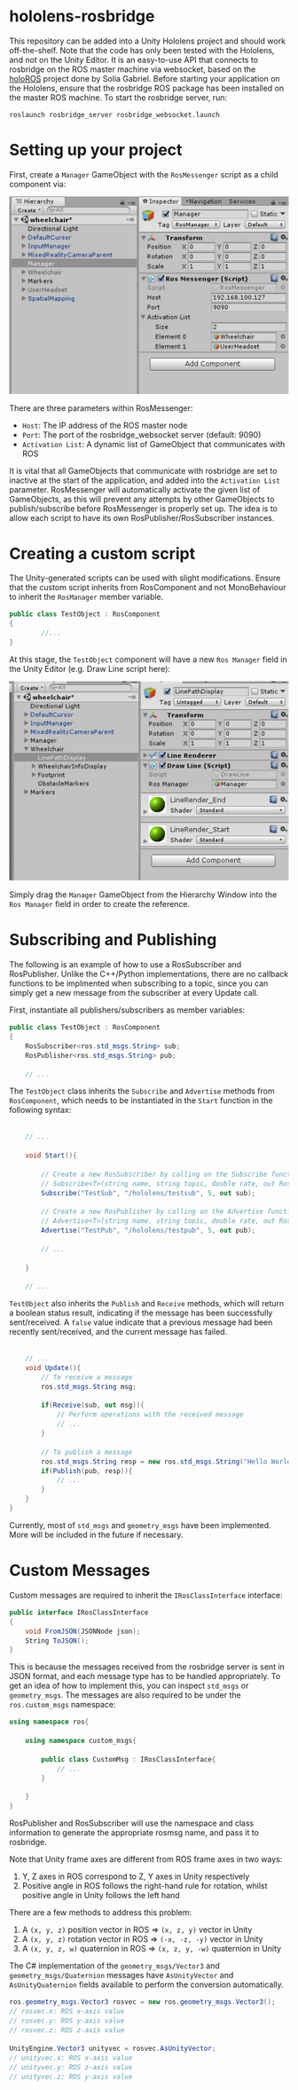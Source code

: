 # hololens-rosbridge

This repository can be added into a Unity Hololens project and should work off-the-shelf.
Note that the code has only been tested with the Hololens, and not on the Unity Editor.
It is an easy-to-use API that connects to rosbridge on the ROS master machine via websocket, based on the [holoROS](https://github.com/soliagabriel/holoROS) project done by Solia Gabriel.
Before starting your application on the Hololens, ensure that the rosbridge ROS package has been installed on the master ROS machine. To start the rosbridge server, run:
```
roslaunch rosbridge_server rosbridge_websocket.launch
```

# Setting up your project

First, create a `Manager` GameObject with the `RosMessenger` script as a child component via:

![](images/rosmanager.JPG)

There are three parameters within RosMessenger:
* `Host`: The IP address of the ROS master node
* `Port`: The port of the rosbridge_websocket server (default: 9090)
* `Activation List`: A dynamic list of GameObject that communicates with ROS

It is vital that all GameObjects that communicate with rosbridge are set to inactive at the start of the application, and added into the `Activation List` parameter. RosMessenger will automatically activate the given list of GameObjects, as this will prevent any attempts by other GameObjects to publish/subscribe before RosMessenger is properly set up. The idea is to allow each script to have its own RosPublisher/RosSubscriber instances.

# Creating a custom script

The Unity-generated scripts can be used with slight modifications.
Ensure that the custom script inherits from RosComponent and not MonoBehaviour to inherit the `RosManager` member variable. 

```csharp
public class TestObject : RosComponent
{
        //...
}
```

At this stage, the `TestObject` component will have a new `Ros Manager` field in the Unity Editor (e.g. Draw Line script here):

![](images/setup.JPG)

Simply drag the `Manager` GameObject from the Hierarchy Window into the `Ros Manager` field in order to create the reference.

# Subscribing and Publishing

The following is an example of how to use a RosSubscriber and RosPublisher. 
Unlike the C++/Python implementations, there are no callback functions to be implmented when subscribing to a topic, since you can simply get a new message from the subscriber at every Update call.

First, instantiate all publishers/subscribers as member variables:
```csharp
public class TestObject : RosComponent
{
    RosSubscriber<ros.std_msgs.String> sub;
    RosPublisher<ros.std_msgs.String> pub;

    // ...
```

The `TestObject` class inherits the `Subscribe` and `Advertise` methods from `RosComponent`, which needs to be instantiated in the `Start` function in the following syntax:
```csharp

    // ...

    void Start(){
        
        // Create a new RosSubscriber by calling on the Subscribe function
        // Subscribe<T>(string name, string topic, double rate, out RosSubscriber<T> subscriber);
        Subscribe("TestSub", "/hololens/testsub", 5, out sub);

        // Create a new RosPublisher by calling on the Advertise function
        // Advertise<T>(string name, string topic, double rate, out RosPublisher<T> subscriber);
        Advertise("TestPub", "/hololens/testpub", 5, out pub);
        
        // ...

    }
    
    // ...

```


`TestObject` also inherits the `Publish` and `Receive` methods, which will return a boolean status result, indicating if the message has been successfully sent/received. A `false` value indicate that a previous message had been recently sent/received, and the current message has failed.
```csharp

    // ...
    void Update(){ 
        // To receive a message
        ros.std_msgs.String msg;
        
        if(Receive(sub, out msg)){
            // Perform operations with the received message
            // ...
        }

        // To publish a message
        ros.std_msgs.String resp = new ros.std_msgs.String("Hello World");
        if(Publish(pub, resp)){
            // ...
        }
    }
}
```

Currently, most of `std_msgs` and `geometry_msgs` have been implemented. More will be included in the future if necessary.

# Custom Messages

Custom messages are required to inherit the `IRosClassInterface` interface:

```csharp
public interface IRosClassInterface
{
    void FromJSON(JSONNode json);
    String ToJSON();
}
```
This is because the messages received from the rosbridge server is sent in JSON format, and each message type has to be handled appropriately. To get an idea of how to implement this, you can inspect `std_msgs` or `geometry_msgs`. The messages are also required to be under the `ros.custom_msgs` namespace:

```csharp
using namespace ros{

    using namespace custom_msgs{

        public class CustomMsg : IRosClassInterface{
            // ...
        }

    }
}
```
RosPublisher and RosSubscriber will use the namespace and class information to generate the appropriate rosmsg name, and pass it to rosbridge.


Note that Unity frame axes are different from ROS frame axes in two ways:
1. Y, Z axes in ROS correspond to Z, Y axes in Unity respectively
2. Positive angle in ROS follows the right-hand rule for rotation, whilst positive angle in Unity follows the left hand

There are a few methods to address this problem: 
1. A `(x, y, z)` position vector in ROS => `(x, z, y)` vector in Unity
2. A `(x, y, z)` rotation vector in ROS => `(-x, -z, -y)` vector in Unity
3. A `(x, y, z, w)` quaternion in ROS => `(x, z, y, -w)` quaternion in Unity

The C# implementation of the `geometry_msgs/Vector3` and `geometry_msgs/Quaternion` messages have `AsUnityVector` and `AsUnityQuaternion` fields available to perform the conversion automatically. 

```csharp
ros.geometry_msgs.Vector3 rosvec = new ros.geometry_msgs.Vector3();
// rosvec.x: ROS x-axis value
// rosvec.y: ROS y-axis value
// rosvec.z: ROS z-axis value

UnityEngine.Vector3 unityvec = rosvec.AsUnityVector;
// unityvec.x: ROS x-axis value
// unityvec.y: ROS z-axis value
// unityvec.z: ROS y-axis value
```


























